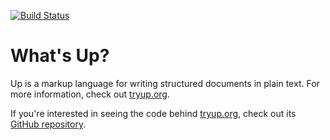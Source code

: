 [![Build Status](https://travis-ci.org/start/up.svg?branch=master)](https://travis-ci.org/start/up)

What's Up?
==========

Up is a markup language for writing structured documents in plain text. For more information, check out [tryup.org](https://tryup.org).

If you're interested in seeing the code behind [tryup.org](https://tryup.org), check out its [GitHub repository](https://github.com/unplannedcompany/tryup.org).
